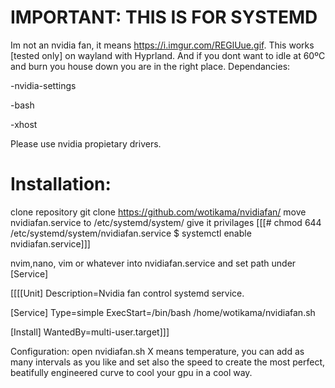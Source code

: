 # IMPORTANT: THIS IS FOR SYSTEMD

Im not an nvidia fan, it means https://i.imgur.com/REGlUue.gif. This works [tested only] on wayland with Hyprland. And if you dont want to idle at 60ºC and burn you house down you are in the right place.
Dependancies:

-nvidia-settings

-bash

-xhost

Please use nvidia propietary drivers.

# Installation:
clone repository
git clone https://github.com/wotikama/nvidiafan/ 
move nvidiafan.service to /etc/systemd/system/
give it privilages
[[[# chmod 644 /etc/systemd/system/nvidiafan.service
$ systemctl enable nvidiafan.service]]]

nvim,nano, vim or whatever into nvidiafan.service
and set path under [Service]

[[[[Unit]
Description=Nvidia fan control systemd service.

[Service]
Type=simple
ExecStart=/bin/bash /home/wotikama/nvidiafan.sh

[Install]
WantedBy=multi-user.target]]]

Configuration:
open nvidiafan.sh 
X means temperature, you can add as many intervals as you like and set also the speed to create the most perfect, beatifully engineered curve to cool your gpu in a cool way.
